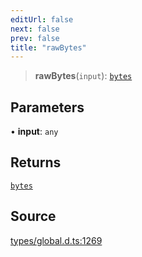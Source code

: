 ```yaml
---
editUrl: false
next: false
prev: false
title: "rawBytes"
---
```


> **rawBytes**(`input`): [`bytes`](../type-aliases/bytes.md)

## Parameters

• **input**: `any`

## Returns

[`bytes`](../type-aliases/bytes.md)

## Source

[types/global.d.ts:1269](https://github.com/algorandfoundation/tealscript/blob/e015f8b0/types/global.d.ts#L1269)
